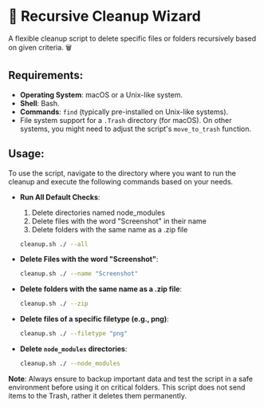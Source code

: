 # 🧹 Recursive Cleanup Wizard

A flexible cleanup script to delete specific files or folders recursively based on given criteria. 🗑️

## Requirements:

- **Operating System**: macOS or a Unix-like system.
- **Shell**: Bash.
- **Commands**: `find` (typically pre-installed on Unix-like systems).
- File system support for a `.Trash` directory (for macOS). On other systems, you might need to adjust the script's `move_to_trash` function.


## Usage:

To use the script, navigate to the directory where you want to run the cleanup and execute the following commands based on your needs.

- **Run All Default Checks**:
  1. Delete directories named node_modules
  2. Delete files with the word "Screenshot" in their name
  3. Delete folders with the same name as a .zip file
  ```bash
  cleanup.sh ./ --all
  ```

- **Delete Files with the word "Screenshot"**:
  ```bash
  cleanup.sh ./ --name "Screenshot" 
  ```

- **Delete folders with the same name as a .zip file**:
  ```bash
  cleanup.sh ./ --zip 
  ```

- **Delete files of a specific filetype (e.g., png)**:
  ```bash
  cleanup.sh ./ --filetype "png"
  ```

- **Delete `node_modules` directories**:
  ```bash
  cleanup.sh ./ --node_modules
  ```

**Note**: Always ensure to backup important data and test the script in a safe environment before using it on critical folders. This script does not send items to the Trash, rather it deletes them permanently.
